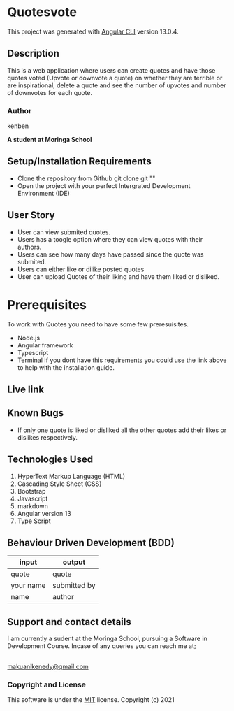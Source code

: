 # Quotesvote

This project was generated with [Angular CLI](https://github.com/angular/angular-cli) version 13.0.4.

## Description

This is a web application where users can create quotes and have those quotes voted (Upvote or downvote a quote) on whether they are terrible or are inspirational, delete a quote and see the number of upvotes and number of downvotes for each quote. 

### Author

kenben

**A student at Moringa School**
 
## Setup/Installation Requirements

* Clone the repository from Github
 git clone git ""
* Open the project with your perfect Intergrated Development Environment (IDE)

## User Story
- User can view submited quotes.
- Users has a toogle option where they can view quotes with their authors.
- Users can see how many days have passed since the quote was submited.
- Users can either like or dilike posted quotes
- User can upload Quotes of their liking and have them liked or disliked.

# Prerequisites
To work with Quotes you need to have some few preresuisites.
- Node.js
- Angular framework
- Typescript
- Terminal
If you dont have this requirements you could use the link above to help with the installation guide.

## Live link



## Known Bugs

* If only one quote is liked or disliked all the other quotes add their likes or dislikes respectively.

## Technologies Used

1. HyperText Markup Language (HTML)
2. Cascading Style Sheet (CSS)
3. Bootstrap
4. Javascript
5. markdown
6. Angular version 13
7. Type Script


## Behaviour Driven Development (BDD)

|input|output
|-----|-----
|quote|quote
|your name|submitted by
|name|author

## Support and contact details

I am currently a sudent at the Moringa School, pursuing a Software in Development Course.
Incase of any queries you can reach me at;

## 
makuanikenedy@gmail.com

### Copyright and License
This software is under the [MIT](License) license. Copyright (c) 2021
